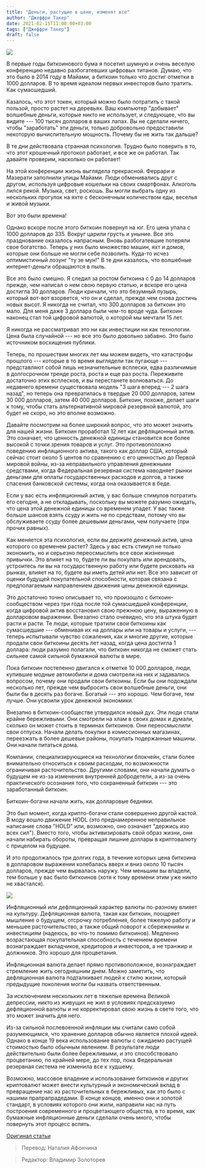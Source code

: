 ```yaml
---
title: "Деньги, растущие в цене, изменят все"
author: "Джеффри Такер"
date: 2021-02-15T11:00:00+03:00
tags: ["Джеффри Такер"]
draft: false
---
```


![](https://www.aier.org/wp-content/uploads/2021/02/partyparty-800x508.jpg)

В первые годы биткоинового бума я посетил шумную и очень веселую конференцию недавно разбогатевших цифровых титанов. Думаю, что это было в 2014 году в Майами, а биткоин только что достиг отметки в 1000 долларов. В то время идеалом первых инвесторов было тратить. Как сумасшедший.

Казалось, что этот токен, который можно было потратить с такой пользой, просто растет на деревьях. Ваш компьютер "добывает" волшебные деньги, которые никто не использует, и следующее, что вы видите --- 100 тысяч долларов в ваших лапах. Вы не сделали ничего, чтобы "заработать" эти деньги, только добровольно предоставили некоторую вычислительную мощность. Почему бы не жить так дальше?

В те дни действовала странная психология. Трудно было поверить в то, что этот крошечный протокол работает, и все же он работал. Так давайте проверим, насколько он работает!

На этой конференции жизнь выглядела прекрасной. Феррари и Мазерати заполнили улицы Майами. Люди обменивались друг с другом, используя цифровые кошельки на своих смартфонах. Алкоголь лился рекой. Музыка, свет, роскошь. Вы могли выбрать одну из нескольких прогулок на яхте с бесконечным количеством еды, веселья и живой музыки.

Вот это были времена!

Однако вскоре после этого биткоин повернул на юг. Его цена упала с 1000 долларов до 335. Вокруг царили грусть и уныние. Все это празднование оказалось напрасным. Вновь разбогатевшие потеряли свое богатство. Теперь у них было множество машин, яхт и домов, которые они больше не могли себе позволить. Куда-то исчез  оптимистичный лозунг "ту зе мун!" В те дни казалось, что волшебные интернет-деньги обращаются в пыль.

Все это было смешно. Я следил за ростом биткоина с 0 до 14 долларов прежде, чем написал о нем свою первую статью, и вскоре его цена достигла 30 долларов. Люди кричали, что это безумный пузырь, который вот-вот взорвется, что он и сделал, прежде чем снова достичь новых высот. Я никогда не считал, что 300 долларов за биткоин это мало. Для меня даже 3 доллара были чем-то вроде чуда. Биткоин наконец стал той цифровой валютой, о которой мы мечтали 15 лет.

Я никогда не рассматривал это ни как инвестиции ни как технологии. Цена была случайной --- но все это было довольно забавно. Это было источником восхищения публики.

Теперь, по прошествии многих лет мы можем видеть, что катастрофы прошлого --- которые в то время выглядели так пугающе --- представляют собой лишь незначительные всплески, едва различимые в долгосрочном тренде роста, роста и еще раз роста. Переживите достаточно этих всплесков, и вы перестанете волноваться. До недавнего времени существовала модель "3 шага вперед --- 2 шага назад", но теперь она превратилась в твердые 20 000 долларов, затем 30 000 долларов, затем 40 000 долларов. Биткоин, похоже, делает шаги к тому, чтобы стать альтернативной мировой резервной валютой, это будет не скоро, но это вполне возможно.

Давайте посмотрим на более широкий вопрос, что это может значить для нашей жизни. Биткоин проработал 12 лет как дефляционный актив. Это означает, что ценность денежной единицы становится все более высокой с точки зрения товаров и услуг. Это противоположно поведению инфляционного актива, такого как доллар США, который сейчас стоит около 5 центов по сравнению с его ценностью до Первой мировой войны, из-за неправильного управления денежными средствами, когда Федеральная резервная система наводняет рынки деньгами для оплаты государственных расходов и долгов, а также спасения банковской системы, когда она оказывается в беде.

Если у вас есть инфляционный актив, у вас больше стимулов потратить его сегодня, а не откладывать, поскольку вы можете разумно ожидать, что цена этой денежной единицы со временем упадет. У вас также больше шансов взять ссуду и жить не по средствам, потому что вы обслуживаете ссуду более дешевыми деньгами, чем получаете (при прочих равных).

Как меняется эта психология, если вы держите денежный актив, цена которого со временем растет? Здесь у вас есть стимул не только экономить, но и серьезно переосмыслить все свои жизненные привычки. Это влияет на то, будете ли вы покупать или арендовать, устроитесь ли вы на государственную работу или будете рисковать на рынках, влияет на то, будете вы иметь детей или нет. Все это зависит от оценки будущей покупательной способности, которая связана с предполагаемым направлением движения цены денежной единицы.

Это достаточно точно описывает то, что произошло с биткоин-сообществом через три года после той сумасшедшей конференции, когда цифровой актив восстановил свою прежнюю цену, выраженную в долларовом выражении. Внезапно стало очевидно, что эта штука будет расти и расти. Те люди, которые тратили свои биткоины как сумасшедшие --- обменивая их на доллары или на товары и услуги, --- теперь испытывали чувство сожаления, как и многие другие, которые продали свои биткоины десять лет назад, когда цена достигла 1 доллара: люди разумно полагали, что биткоин никогда не сможет стать сильнее самой сильной бумажной валюты в мире.

Пока биткоин постепенно двигался к отметке 10 000 долларов, люди, купившие модные автомобили и дома смотрели на них и задавались вопросом, почему они продали свои биткоины. Если бы они подождали несколько лет, прежде чем выбросить свои волшебные деньги, они были бы в десять раз богаче. Богатый --- это хорошо. Чем богаче, тем лучше. Они усвоили урок денежной экономики.

Внезапно в биткоин-сообществе утвердился новый дух. Эти люди стали крайне бережливыми. Они смотрели на хлам в своих домах и думали, сколько он может стоить в терминах биткоинов. Они переосмыслили свои отпуска. Начали делать покупки в комиссионных магазинах, переезжать в более дешевые районы, покупать подержанные машины. Они начали питаться дома.

Компании, специализирующиеся на технологии блокчейн, стали более внимательно относиться к своим расходам, по возможности ограничивая расточительство. Другими словами, они начали думать о будущем не из-за изменения внутренней добродетели, а из-за очень практического осознания того, что сохраненный биткоин --- это заработанный биткоин.

Биткоин-богачи начали жить, как долларовые бедняки.

Это был момент, когда крипто-богачи стали совершенно другой кастой. В моду вошло движение HODL  (это преднамеренное неправильное написание слова "HOLD" или, возможно, оно означает "держись изо всех сил"). Вместо того, чтобы активизировать свой образ жизни, они начали набирать обороты, превращая лишние доллары в криптовалюту с прицелом на будущее.

И это продолжалось три долгих года, в течение которых цена биткоина в долларовом выражении колебалась вверх и вниз около 10 тысяч долларов, прежде чем вырвалась наружу. Чем меньшим вы владели, тем больше у вас было биткоинов (хотя к тому времени этим уже никто не хвастался).

![](https://lh5.googleusercontent.com/i1XUdI1AMI_8vHo5QI7UOuJuMge0Pou08pAAzagZSgOE21xHZKof5PlQDmB47fxbcJkaIih4c83InWWbuOwYMl3wIMOnxhjaD5c-3n4lCU0qosG8RnYs1A960jKDlf4GSRmbC5kh)

Инфляционный или дефляционный характер валюты по-разному влияет на культуру. Дефляционная валюта, такая как биткоин, поощряет мышление о будущем, отсрочку потребления, более тяжелую работу и меньшее расточительство, а также общий поворот к сбережениям и инвестициям (надеюсь, во что-то помимо биткоинов). Медленно возрастающая покупательная способность с течением времени вознаграждает вкладчиков, кредиторов и инвесторов, а не транжир и должников. Это хорошо для процветания.

Инфляционная валюта делает прямо противоположное, вознаграждает стремление жить сегодняшним днем. Можно заметить, что дефляционная валюта подталкивает людей к стилю жизни, который  предыдущие поколения могли бы назвать ответственным.

За исключением нескольких лет в тяжелые времена Великой депрессии, никто из живущих не жил в условиях предсказуемо дефляционной валюты и не корректировал свою жизнь в свете того, что это может значить для него.

Из-за сильной послевоенной инфляции мы считали само собой разумеющимся, что хранение долларов обычно является плохой идеей. Однако в конце 19 века использование валюты с ожидаемо растущей стоимостью было обычным явлением. В результате люди действительно были более бережливыми, и это способствовало процветанию, по крайней мере, до тех пор, пока Федеральная резервная система не изменила все к худшему.

Возможно, массовое владение и использование биткоинов и других криптовалют может внести культурный и экономический вклад в превращение нас из расточительных в бережливых, как это было с нашими прапрапрадедами. В конце концов, именно они и золотой стандарт, в условиях которого они жили, направили нас на путь построения современного и процветающего общества, в то время, как бумажные инфляционные деньги сделали очень много, чтобы повернуть этот процесс вспять.

[Оригинал статьи](https://www.aier.org/article/a-currency-that-rises-in-value-will-change-everything/)

> Перевод: Наталия Афончина

> Редактор: Владимир Золоторев
